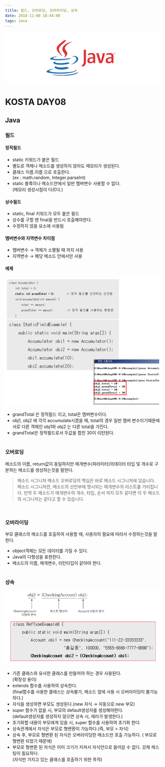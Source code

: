 ```yaml
---
title: 필드, 오버로딩, 오버라이딩, 상속
date: 2018-11-08 18:44:08
tags: Java
---
```


![Java](/images/javaimage.png)
# KOSTA DAY08
## Java

### 필드

#### 정적필드
- static 키워드가 붙은 필드
- 별도로 객체나 메소드를 생성하지 않아도 메모리가 생성된다.
- 클래스 이름.이름 으로 호출한다.   
(ex : math.random, Integer.parseInt)
- static 블록이나 메소드안에서 일반 멤버변수 사용할 수 없다.   
(메모리 생성시점이 다르다.)

#### 상수필드
- static, final 키워드가 모두 붙은 필드
- 상수를 구할 땐 final을 반드시 호출해야한다.
- 수정하지 않을 요소에 사용됨

#### 멤버변수와 지역변수 차이점
- 멤버변수 → 객체가 소멸될 때 까지 사용
- 지역변수 → 해당 메소드 안에서만 사용

#### 예제
![Java](/images/java/java08-01.png)
- grandTotal 은 정적필드 이고, total은 멤버변수이다.
- obj1, obj2 에 각각 accumulate시켰을 때, total의 경우 일반 멤버 변수이기때문에 서로 다른 객체인 obj1와 obj2 는 다른 total을 가진다.
- grandTotal은 정적필드로서 두값을 합친 30이 리턴된다.
<br><br>


### 오버로딩
메소드의 이름, return값이 동일하지만 매개변수(파라미터)의데이터 타입 및 개수로 구분하는 메소드를 생성하는것을 말한다.

>메소드 시그니처
메소드 오버로딩의 핵심은 바로 메소드 시그니처에 있습니다.
메소드 시그니처란, 메소드의 선언부에 명시되는 매개변수의 리스트를 가리킵니다.
만약 두 메소드가 매개변수의 개수, 타입, 순서 까지 모두 같다면 이 두 메소드의 시그니처는 같다고 할 수 있습니다.

<br>

### 오버라이딩
부모 클래스의 메소드를 호출하여 사용할 때, 사용자의 필요에 따라서 수정하는것을 말한다.
- object객체는 모든 데이터를 가질 수 있다.
- Java의 다형성을 표현한다.
- 메소드의 이름, 매개변수, 리턴타입이 같아야 한다.
<br><br>
### 상속
![Java](/images/java/java08-02.png)
- 기존 클래스와 유사한 클래스를 만들어야 하는 경우 사용된다.   
(확장성 용이)
- extends 함수를 사용하여 상속한다.   
(final함수를 사용한 클래스는 상속불가, 메소드 앞에 사용 시 오버라이딩이 불가능하다.)
- 자식을 생성하면 부모도 생성된다.(new 자식 → 자동으로 new 부모)
- super 함수가 없을 시, 부모의 default생성자를 생성해야한다.   
(default생성자를 생성하지 않으면 상속 시, 에러가 발생한다.)
- 초기화할 내용이 부모에게 있을 시, super 함수를 사용하여 초기화 한다.
- 상속관계에서 자식은 부모로 형변환이 가능하다.(즉, 부모 > 자식)
- 상속 후, 부모로 형변환 된 자식은 오버라이딩한 메소드만 호출 가능하다. ( 부모로 형변환 되었기 때문에)
- 부모로 형변환 된 자식은 이미 크기가 커져서 자식안으로 들어갈 수 없다. 강제 캐스팅이 필요하다.    
(자식만 가지고 있는 클래스를 호출하기 위한 목적)
<br><br>